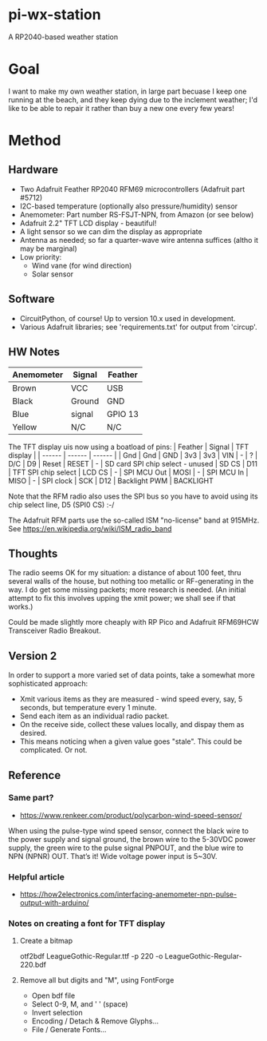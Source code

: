 # pi-wx-station
A RP2040-based weather station

# Goal
I want to make my own weather station, in large part becuase
I keep one running at the beach, and they keep dying due to 
the inclement weather; I'd like to be able to repair it rather
than buy a new one every few years!


# Method
## Hardware
  * Two Adafruit Feather RP2040 RFM69 microcontrollers (Adafruit part #5712)
  * I2C-based temperature (optionally also pressure/humidity) sensor
  * Anemometer: Part number RS-FSJT-NPN, from Amazon (or see below)
  * Adafruit 2.2" TFT LCD display - beautiful!
  * A light sensor so we can dim the display as appropriate
  * Antenna as needed; so far a quarter-wave wire antenna suffices (altho it may be marginal)
  * Low priority:
    * Wind vane (for wind direction)
    * Solar sensor

## Software
  * CircuitPython, of course! Up to version 10.x used in development.
  * Various Adafruit libraries; see 'requirements.txt' for output from 'circup'.

## HW Notes
| Anemometer | Signal | Feather |
| ------ | ------ | ------ |
| Brown  | VCC    | USB
| Black  | Ground | GND
| Blue   | signal | GPIO 13
| Yellow | N/C    | N/C

The TFT display uis now using a boatload of pins:
| Feather | Signal | TFT display |
| ------ | ------ | ------ |
| Gnd  | Gnd | GND
| 3v3  | 3v3 | VIN
| -  | ? | D/C
| D9 | Reset | RESET
| -  | SD card SPI chip select - unused | SD CS
| D11 | TFT SPI chip select | LCD CS
| -  | SPI MCU Out | MOSI
| -  | SPI MCU In | MISO
| -  | SPI clock | SCK
| D12  | Backlight PWM | BACKLIGHT

Note that the RFM radio also uses the SPI bus so you have to avoid using its chip select line, D5 (SPI0 CS) :-/


The Adafruit RFM parts use the so-called ISM "no-license" band at 915MHz. See https://en.wikipedia.org/wiki/ISM_radio_band


## Thoughts

The radio seems OK for my situation: a distance of about 100 feet, thru several walls of the house,
but nothing too metallic or RF-generating in the way. I do get some missing packets; more research
is needed. (An initial attempt to fix this involves upping the xmit power; we shall see if that works.)

Could be made slightly more cheaply with RP Pico and Adafruit RFM69HCW Transceiver Radio Breakout.


## Version 2
In order to support a more varied set of data points, take a somewhat more sophisticated approach:
 - Xmit various items as they are measured - wind speed every, say, 5 seconds, but temperature every 1 minute.
 - Send each item as an individual radio packet.
 - On the receive side, collect these values locally, and dispay them as desired.
 - This means noticing when a given value goes "stale". This could be complicated. Or not.



## Reference

### Same part?
* https://www.renkeer.com/product/polycarbon-wind-speed-sensor/

When using the pulse-type wind speed sensor, connect the black wire to the power supply and signal ground, the brown wire to the 5-30VDC power supply, the green wire to the pulse signal PNPOUT, and the blue wire to NPN (NPNR) OUT. That’s it! Wide voltage power input is 5~30V.

### Helpful article
 * https://how2electronics.com/interfacing-anemometer-npn-pulse-output-with-arduino/


### Notes on creating a font for TFT display

1) Create a bitmap
	
	otf2bdf LeagueGothic-Regular.ttf -p 220 -o LeagueGothic-Regular-220.bdf

2) Remove all but digits and "M", using FontForge
 
	- Open bdf file
	- Select 0-9, M, and ' ' (space)
	- Invert selection
	- Encoding / Detach & Remove Glyphs... 
	- File / Generate Fonts...
